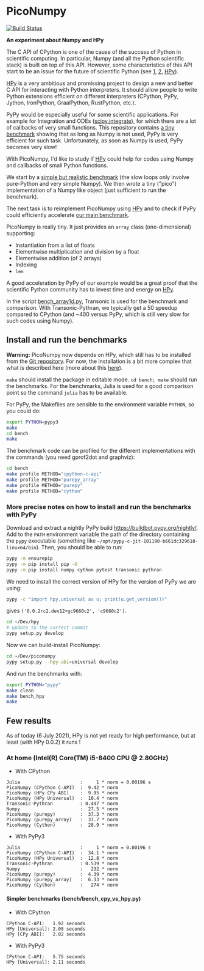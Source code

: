 # PicoNumpy

[![Build Status](https://travis-ci.org/paugier/piconumpy.svg?branch=master)](https://travis-ci.org/paugier/piconumpy)

**An experiment about Numpy and HPy**

The C API of CPython is one of the cause of the success of Python in scientific
computing. In particular, Numpy (and all the Python scientific stack) is built
on top of this API. However, some characteristics of this API start to be an
issue for the future of scientific Python (see [1], [2], [HPy]).

[1]: https://faster-cpython.readthedocs.io/
[2]: https://morepypy.blogspot.com/2019/12/hpy-kick-off-sprint-report.html
[HPy]: https://github.com/hpyproject/hpy

[HPy] is a very ambitious and promissing project to design a new and better C
API for interacting with Python interpreters. It should allow people to write
Python extensions efficient on different interpreters (CPython, PyPy, Jython,
IronPython, GraalPython, RustPython, etc.).

PyPy would be especially useful for some scientific applications. For example
for Integration and ODEs
([scipy.integrate](https://docs.scipy.org/doc/scipy/reference/integrate.html)),
for which there are a lot of callbacks of very small functions. This repository
contains [a tiny benchmark](bench/without_numpy) showing that as long as Numpy
is not used, PyPy is very efficient for such task. Unfortunately, as soon as
Numpy is used, PyPy becomes very slow!

[bench/without_numpy]: https://github.com/paugier/piconumpy/blob/master/bench/without_numpy/

With PicoNumpy, I'd like to study if [HPy] could help for codes using Numpy and
callbacks of small Python functions.

We start by a [simple but realistic benchmark](bench/bench_array1d.py) (the
slow loops only involve pure-Python and very simple Numpy). We then wrote a
tiny ("pico") implementation of a Numpy like object (just sufficient to run the
benchmark).

The next task is to reimplement PicoNumpy using [HPy] and to check if PyPy
could efficiently accelerate [our main benchmark](bench/bench_array1d.py).

PicoNumpy is really tiny. It just provides an `array` class (one-dimensional)
supporting:

- Instantiation from a list of floats
- Elementwise multiplication and division by a float
- Elementwise addition (of 2 arrays)
- Indexing
- `len`

A good acceleration by PyPy of our example would be a great proof that the
scientific Python community has to invest time and energy on [HPy].

In the script [bench_array1d.py](bench/bench_array1d.py), Transonic is used for
the benchmark and comparison. With Transonic-Pythran, we typically get a 50
speedup compared to CPython (and ~400 versus PyPy, which is still very slow for
such codes using Numpy).

[bench/bench_array1d.py]: https://github.com/paugier/piconumpy/blob/master/bench/bench_array1d.py

## Install and run the benchmarks

**Warning:** PicoNumpy now depends on HPy, which still has to be installed from
the [Git repository](https://github.com/hpyproject/hpy). For now, the
installation is a bit more complex that what is described here (more about this
[here](#more-precise-notes-on-how-to-install-and-run-the-benchmarks-with-PyPy)).

`make` should install the package in editable mode. `cd bench; make` should run
the benchmarks. For the benchmarks, Julia is used for a good comparison point
so the command `julia` has to be available.

For PyPy, the Makefiles are sensible to the environment variable `PYTHON`, so
you could do:

```bash
export PYTHON=pypy3
make
cd bench
make
```

The benchmark code can be profiled for the different implementations with the
commands (you need gprof2dot and graphviz):

```bash
cd bench
make profile METHOD="cpython-c-api"
make profile METHOD="purepy_array"
make profile METHOD="purepy"
make profile METHOD="cython"
```

### More precise notes on how to install and run the benchmarks with PyPy

Download and extract a nightly PyPy build
<https://buildbot.pypy.org/nightly/>. Add to the `PATH` environment variable
the path of the directory containing the `pypy` executable (something like
`~/opt/pypy-c-jit-101190-b661dc329618-linux64/bin`). Then, you should be able
to run:

```bash
pypy -m ensurepip
pypy -m pip install pip -U
pypy -m pip install numpy cython pytest transonic pythran
```

We need to install the correct version of HPy for the version of PyPy we are using:

```bash
pypy -c "import hpy.universal as u; print(u.get_version())"
```

gives `('0.0.2rc2.dev12+gc9660c2', 'c9660c2')`.

```bash
cd ~/Dev/hpy
# update to the correct commit
pypy setup.py develop
```

Now we can build-install PicoNumpy:

```bash
cd ~/Dev/piconumpy
pypy setup.py --hpy-abi=universal develop
```

And run the benchmarks with:

```bash
export PYTHON="pypy"
make clean
make bench_hpy
make
```

## Few results

As of today (6 July 2021), HPy is not yet ready for high performance, but at
least (with HPy 0.0.2) it runs !

### At home (Intel(R) Core(TM) i5-8400 CPU @ 2.80GHz)

- With CPython

```
Julia                      :     1 * norm = 0.00196 s
PicoNumpy (CPython C-API)  :  9.42 * norm
PicoNumpy (HPy CPy ABI)    :  9.95 * norm
PicoNumpy (HPy Universal)  :  10.4 * norm
Transonic-Pythran          : 0.497 * norm
Numpy                      :  27.5 * norm
PicoNumpy (purepy)         :  37.3 * norm
PicoNumpy (purepy_array)   :  37.7 * norm
PicoNumpy (Cython)         :  28.9 * norm
```

- With PyPy3

```
Julia                      :     1 * norm = 0.00196 s
PicoNumpy (CPython C-API)  :  34.1 * norm
PicoNumpy (HPy Universal)  :  12.8 * norm
Transonic-Pythran          : 0.539 * norm
Numpy                      :   232 * norm
PicoNumpy (purepy)         :  4.39 * norm
PicoNumpy (purepy_array)   :  6.33 * norm
PicoNumpy (Cython)         :   274 * norm
```

#### Simpler benchmarks (bench/bench_cpy_vs_hpy.py)

- With CPython

```
CPython C-API:   1.92 seconds
HPy [Universal]: 2.08 seconds
HPy [CPy ABI]:   2.02 seconds
```

- With PyPy3

```
CPython C-API:   5.75 seconds
HPy [Universal]: 2.11 seconds
```
